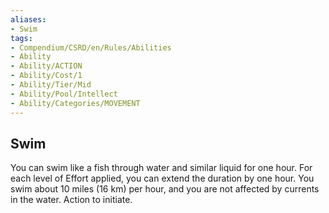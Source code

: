 ```yaml
---
aliases:
- Swim
tags:
- Compendium/CSRD/en/Rules/Abilities
- Ability
- Ability/ACTION
- Ability/Cost/1
- Ability/Tier/Mid
- Ability/Pool/Intellect
- Ability/Categories/MOVEMENT
---
```


  
## Swim  
You can swim like a fish through water and similar liquid for one hour. For each level of Effort applied, you can extend the duration by one hour. You swim about 10 miles (16 km) per hour, and you are not affected by currents in the water. Action to initiate. 